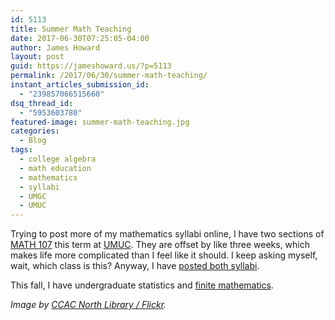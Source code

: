 ```yaml
---
id: 5113
title: Summer Math Teaching
date: 2017-06-30T07:25:05-04:00
author: James Howard
layout: post
guid: https://jameshoward.us/?p=5113
permalink: /2017/06/30/summer-math-teaching/
instant_articles_submission_id:
  - "239857066515660"
dsq_thread_id:
  - "5953603780"
featured-image: summer-math-teaching.jpg
categories:
  - Blog
tags:
  - college algebra
  - math education
  - mathematics
  - syllabi
  - UMGC
  - UMUC
---
```

Trying to post more of my mathematics syllabi online, I have two
sections of [MATH
107](http://www.umuc.edu/academic-programs/course-information.cfm?course=math107)
this term at [UMUC](http://www.umuc.edu/).  They are offset by like
three weeks, which makes life more complicated than I feel like it
should.  I keep asking myself, wait, which class is this?  Anyway,
I have [posted both syllabi](/teaching).

This fall, I have undergraduate statistics and [finite
mathematics](/2014/07/17/teaching-finite-mathematics/).

_Image by [CCAC North Library /
Flickr](https://www.flickr.com/photos/ccacnorthlib/4774483371)._

